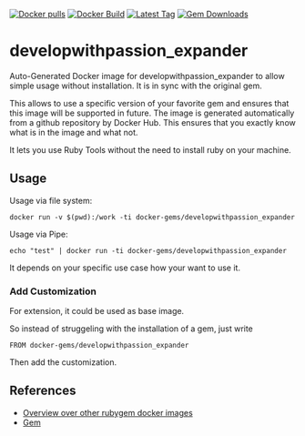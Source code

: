 [![Docker pulls](https://img.shields.io/docker/pulls/rubygem/developwithpassion_expander.svg)](https://hub.docker.com/r/rubygem/developwithpassion_expander/)
[![Docker Build](https://img.shields.io/docker/automated/rubygem/developwithpassion_expander.svg)](https://hub.docker.com/r/rubygem/developwithpassion_expander/)
[![Latest Tag](https://img.shields.io/github/tag/docker-rubygem/developwithpassion_expander.svg)](https://hub.docker.com/r/rubygem/developwithpassion_expander/)
[![Gem Downloads](https://img.shields.io/gem/dt/developwithpassion_expander.svg)](https://rubygems.org/gems/developwithpassion_expander/)
# developwithpassion_expander

Auto-Generated Docker image for developwithpassion_expander to allow simple usage without installation.
It is in sync with the original gem.

This allows to use a specific version of your favorite gem and ensures that this image will be supported in future.
The image is generated automatically from a github repository by Docker Hub.
This ensures that you exactly know what is in the image and what not.

It lets you use Ruby Tools without the need to install ruby on your machine.

## Usage

Usage via file system:

`docker run -v $(pwd):/work -ti docker-gems/developwithpassion_expander`

Usage via Pipe:

`echo "test" | docker run -ti docker-gems/developwithpassion_expander`

It depends on your specific use case how your want to use it.

### Add Customization

For extension, it could be used as base image.

So instead of struggeling with the installation of a gem, just write

`FROM docker-gems/developwithpassion_expander`

Then add the customization.

## References

 - [Overview over other rubygem docker images](https://github.com/thinkbot/docker-rubygem)
 - [Gem](https://rubygems.org/gems/developwithpassion_expander/)
